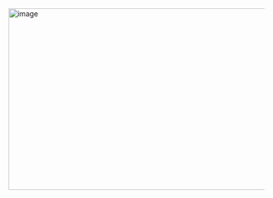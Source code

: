 <img width="684" height="358" alt="image" src="https://github.com/user-attachments/assets/28060446-cc47-46ae-9d45-5cfcce14640c" />
